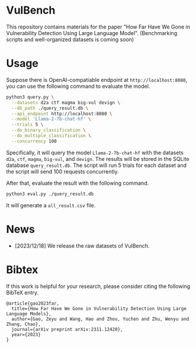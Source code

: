 # VulBench
This repository contains materials for the paper "How Far Have We Gone in Vulnerability Detection Using Large Language Model". (Benchmarking scripts and well-organized datasets is coming soon)

# Usage

Suppose there is OpenAI-compatiable endpoint at `http://localhost:8080`, you can use the following command to evaluate the model.

```bash
python3 query.py \
  --datasets d2a ctf magma big-vul devign \
  --db_path ./query_result.db \
  --api_endpoint http://localhost:8080 \
  --model 'Llama-2-7b-chat-hf' \
  --trials 5 \
  --do_binary_classification \
  --do_multiple_classification \
  --concurrency 100
```

Specifically, it will query the model `Llama-2-7b-chat-hf` with the datasets `d2a`, `ctf`, `magma`, `big-vul`, and `devign`. The results will be stored in the SQLite database `query_result.db`. The script will run 5 trials for each dataset and the script will send 100 requests concurrently.

After that, evaluate the result with the following command.

```bash
python3 eval.py ./query_result.db
```

It will generate a `all_result.csv` file.

# News
- [2023/12/18] We release the raw datasets of VulBench.

# Bibtex
If this work is helpful for your research, please consider citing the following BibTeX entry.

```
@article{gao2023far,
  title={How Far Have We Gone in Vulnerability Detection Using Large Language Models},
  author={Gao, Zeyu and Wang, Hao and Zhou, Yuchen and Zhu, Wenyu and Zhang, Chao},
  journal={arXiv preprint arXiv:2311.12420},
  year={2023}
}
```

